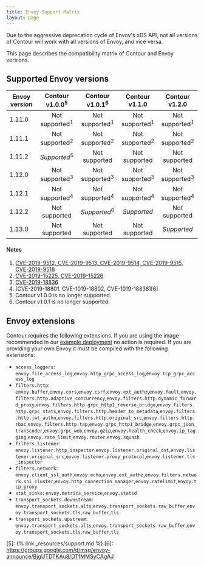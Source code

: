 ```yaml
---
title: Envoy Support Matrix
layout: page
---
```


Due to the aggressive deprecation cycle of Envoy's xDS API, not all versions of Contour will work with all versions of Envoy, and vice versa.

This page describes the compatibility matrix of Contour and Envoy versions.

## Supported Envoy versions

| Envoy version | Contour v1.0.0<sup>5</sup> | Contour v1.0.1<sup>6</sup> | Contour v1.1.0 | Contour v1.2.0 |
| ------------ | :-----------: | :-----------: | :----------: | :----------: |
| 1.11.0 | Not supported<sup>1</sup> | Not supported<sup>1</sup> | Not supported<sup>1</sup> | Not supported<sup>1</sup> |
| 1.11.1 | Not supported<sup>2</sup> | Not supported<sup>2</sup> | Not supported<sup>2</sup> | Not supported<sup>2</sup> |
| 1.11.2 | *Supported*<sup>5</sup> | Not supported | Not supported | Not supported |
| 1.12.0 | Not supported<sup>3</sup> | Not supported<sup>3</sup> | Not supported<sup>3</sup> | Not supported<sup>3</sup> |
| 1.12.1 | Not supported<sup>4</sup> | Not supported<sup>4</sup> | Not supported<sup>4</sup> | Not supported<sup>4</sup> |
| 1.12.2 | Not supported | *Supported*<sup>6</sup> | *Supported* | Not supported |
| 1.13.0 | Not supported | Not supported | Not supported | *Supported* |

#### Notes

1. [CVE-2019-9512, CVE-2019-9513, CVE-2019-9514, CVE-2019-9515, CVE-2019-9518][1]
2. [CVE-2019-15225, CVE-2019-15226][2]
3. [CVE-2019-18836][3]
4. [CVE-2019-18801. CVE-1019-18802, CVE-1019-18838][6]
5. Contour v1.0.0 is no longer supported.
6. Contour v1.0.1 is no longer supported.

## Envoy extensions

Contour requires the following extensions.
If you are using the image recommended in our [example deployment][4] no action is required.
If you are providing your own Envoy it must be compiled with the following extensions:

- `access_loggers`: `envoy.file_access_log`,`envoy.http_grpc_access_log`,`envoy.tcp_grpc_access_log`
- `filters.http`: `envoy.buffer`,`envoy.cors`,`envoy.csrf`,`envoy.ext_authz`,`envoy.fault`,`envoy.filters.http.adaptive_concurrency`,`envoy.filters.http.dynamic_forward_proxy`,`envoy.filters.http.grpc_http1_reverse_bridge`,`envoy.filters.http.grpc_stats`,`envoy.filters.http.header_to_metadata`,`envoy.filters.http.jwt_authn`,`envoy.filters.http.original_src`,`envoy.filters.http.rbac`,`envoy.filters.http.tap`,`envoy.grpc_http1_bridge`,`envoy.grpc_json_transcoder`,`envoy.grpc_web`,`envoy.gzip`,`envoy.health_check`,`envoy.ip_tagging`,`envoy.rate_limit`,`envoy.router`,`envoy.squash`
- `filters.listener`: `envoy.listener.http_inspector`,`envoy.listener.original_dst`,`envoy.listener.original_src`,`envoy.listener.proxy_protocol`,`envoy.listener.tls_inspector`
- `filters.network`: `envoy.client_ssl_auth`,`envoy.echo`,`envoy.ext_authz`,`envoy.filters.network.sni_cluster`,`envoy.http_connection_manager`,`envoy.ratelimit`,`envoy.tcp_proxy`
- `stat_sinks`: `envoy.metrics_service`,`envoy.statsd`
- `transport_sockets.downstream`: `envoy.transport_sockets.alts`,`envoy.transport_sockets.raw_buffer`,`envoy.transport_sockets.tls`,`raw_buffer`,`tls`
- `transport_sockets.upstream`: `envoy.transport_sockets.alts`,`envoy.transport_sockets.raw_buffer`,`envoy.transport_sockets.tls`,`raw_buffer`,`tls`

[1]: https://groups.google.com/forum/#!topic/envoy-announce/ZLchtraPYVk
[2]: https://groups.google.com/forum/#!topic/envoy-announce/Zo3ZEFuPWec
[3]: https://groups.google.com/d/msg/envoy-announce/3-8S992PUV4/t-egdelVDwAJ
[4]: {{site.github.repository_url}}/tree/{{site.github.latest_release.tag_name}}/examples/contour
[5]: {% link _resources/support.md %}
[6]: https://groups.google.com/d/msg/envoy-announce/BjgUTDTKAu8/DTfMMSyCAgAJ

